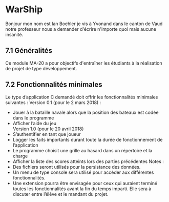 # WarShip

Bonjour mon nom est Ian Boehler je vis à Yvonand dans le canton de Vaud notre professeur nous a demander d'écrire n'importe quoi mais aucune insanité.

## 7.1	Généralités
Ce module MA-20 a pour objectifs d'entraîner les étudiants à la réalisation de projet de type développement.
## 7.2	Fonctionnalités minimales
Le type d’application C demandé doit offrir les fonctionnalités minimales suivantes :
Version 0.1 (pour le 2 mars 2018) :
*	Jouer à la bataille navale alors que la position des bateaux est codée dans le programme
*	Afficher l’aide du jeu  
Version 1.0 (pour le 20 avril 2018)
*	S’authentifier en tant que joueur
*	Logger les faits importants durant toute la durée de fonctionnement de l’application
*	Le programme choisit une grille au hasard dans un répertoire et la charge 
*	Afficher la liste des scores atteints lors des parties précédentes
Notes : 
*	Des fichiers seront utilisés pour la persistance des données.
*	Un menu de type console sera utilisé pour accéder aux différentes fonctionnalités.
*	Une extension pourra être envisagée pour ceux qui auraient terminé toutes les fonctionnalités avant la fin du temps imparti. Elle sera à discuter entre l’élève et le mandant du projet.

